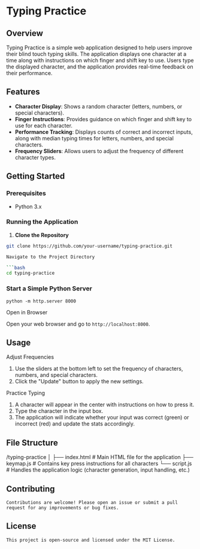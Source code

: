 # Typing Practice

## Overview

Typing Practice is a simple web application designed to help users improve their blind touch typing skills. The application displays one character at a time along with instructions on which finger and shift key to use. Users type the displayed character, and the application provides real-time feedback on their performance.

## Features

- **Character Display**: Shows a random character (letters, numbers, or special characters).
- **Finger Instructions**: Provides guidance on which finger and shift key to use for each character.
- **Performance Tracking**: Displays counts of correct and incorrect inputs, along with median typing times for letters, numbers, and special characters.
- **Frequency Sliders**: Allows users to adjust the frequency of different character types.

## Getting Started

### Prerequisites

- Python 3.x

### Running the Application

1. **Clone the Repository**

```bash
git clone https://github.com/your-username/typing-practice.git

Navigate to the Project Directory

```bash
cd typing-practice
```

### Start a Simple Python Server

`python -m http.server 8000`

Open in Browser

Open your web browser and go to `http://localhost:8000`.

## Usage

Adjust Frequencies
1. Use the sliders at the bottom left to set the frequency of characters, numbers, and special characters.
2. Click the "Update" button to apply the new settings.

Practice Typing
1. A character will appear in the center with instructions on how to press it.
2. Type the character in the input box.
3. The application will indicate whether your input was correct (green) or incorrect (red) and update the stats accordingly.

## File Structure

/typing-practice
│
├── index.html        # Main HTML file for the application
    ├── keymap.js         # Contains key press instructions for all characters
└── script.js         # Handles the application logic (character generation, input handling, etc.)

## Contributing

    Contributions are welcome! Please open an issue or submit a pull request for any improvements or bug fixes.

## License

    This project is open-source and licensed under the MIT License.


